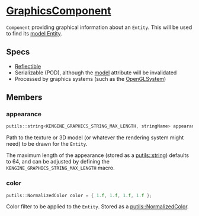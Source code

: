 # [GraphicsComponent](GraphicsComponent.hpp)

`Component` providing graphical information about an `Entity`. This will be used to find its [model Entity](ModelComponent.md).

## Specs

* [Reflectible](https://github.com/phisko/putils/blob/master/reflection.md)
* Serializable (POD), although the [model](#model) attribute will be invalidated
* Processed by graphics systems (such as the [OpenGLSystem](../../systems/opengl/OpenGLSystem.md))

## Members

### appearance

```cpp
putils::string<KENGINE_GRAPHICS_STRING_MAX_LENGTH, stringName> appearance;
```

Path to the texture or 3D model (or whatever the rendering system might need) to be drawn for the `Entity`.

The maximum length of the appearance (stored as a [putils::string](https://github.com/phisko/putils/blob/master/string.hpp)) defaults to 64, and can be adjusted by defining the `KENGINE_GRAPHICS_STRING_MAX_LENGTH` macro.

### color

```cpp
putils::NormalizedColor color = { 1.f, 1.f, 1.f, 1.f };
```

Color filter to be applied to the `Entity`. Stored as a [putils::NormalizedColor](https://github.com/phisko/putils/blob/master/Color.md).